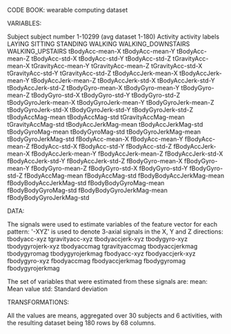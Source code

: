 CODE BOOK:  wearable computing dataset

VARIABLES:

Subject
  subject number 1-10299 (avg dataset 1-180)
Activity
  activity labels
    LAYING
  SITTING
  STANDING
  WALKING
  WALKING_DOWNSTAIRS
  WALKING_UPSTAIRS
tBodyAcc-mean-X
tBodyAcc-mean-Y
tBodyAcc-mean-Z
tBodyAcc-std-X
tBodyAcc-std-Y
tBodyAcc-std-Z
tGravityAcc-mean-X
tGravityAcc-mean-Y
tGravityAcc-mean-Z
tGravityAcc-std-X
tGravityAcc-std-Y
tGravityAcc-std-Z
tBodyAccJerk-mean-X
tBodyAccJerk-mean-Y
tBodyAccJerk-mean-Z
tBodyAccJerk-std-X
tBodyAccJerk-std-Y
tBodyAccJerk-std-Z
tBodyGyro-mean-X
tBodyGyro-mean-Y
tBodyGyro-mean-Z
tBodyGyro-std-X
tBodyGyro-std-Y
tBodyGyro-std-Z
tBodyGyroJerk-mean-X
tBodyGyroJerk-mean-Y
tBodyGyroJerk-mean-Z
tBodyGyroJerk-std-X
tBodyGyroJerk-std-Y
tBodyGyroJerk-std-Z
tBodyAccMag-mean
tBodyAccMag-std
tGravityAccMag-mean
tGravityAccMag-std
tBodyAccJerkMag-mean
tBodyAccJerkMag-std
tBodyGyroMag-mean
tBodyGyroMag-std
tBodyGyroJerkMag-mean
tBodyGyroJerkMag-std
fBodyAcc-mean-X
fBodyAcc-mean-Y
fBodyAcc-mean-Z
fBodyAcc-std-X
fBodyAcc-std-Y
fBodyAcc-std-Z
fBodyAccJerk-mean-X
fBodyAccJerk-mean-Y
fBodyAccJerk-mean-Z
fBodyAccJerk-std-X
fBodyAccJerk-std-Y
fBodyAccJerk-std-Z
fBodyGyro-mean-X
fBodyGyro-mean-Y
fBodyGyro-mean-Z
fBodyGyro-std-X
fBodyGyro-std-Y
fBodyGyro-std-Z
fBodyAccMag-mean
fBodyAccMag-std
fBodyBodyAccJerkMag-mean
fBodyBodyAccJerkMag-std
fBodyBodyGyroMag-mean
fBodyBodyGyroMag-std
fBodyBodyGyroJerkMag-mean
fBodyBodyGyroJerkMag-std

DATA:

  The signals were used to estimate variables of the feature vector for each pattern:
  '-XYZ' is used to denote 3-axial signals in the X, Y and Z directions:
            tbodyacc-xyz
            tgravityacc-xyz
            tbodyaccjerk-xyz
            tbodygyro-xyz
            tbodygyrojerk-xyz
            tbodyaccmag
            tgravityaccmag
            tbodyaccjerkmag
            tbodygyromag
            tbodygyrojerkmag
            fbodyacc-xyz
            fbodyaccjerk-xyz
            fbodygyro-xyz
            fbodyaccmag
            fbodyaccjerkmag
            fbodygyromag
            fbodygyrojerkmag

The set of variables that were estimated from these signals are:
  mean: Mean value
  std: Standard deviation


TRANSFORMATIONS:

  All the values are means, aggregated over 30 subjects and 6 activities, with the resulting dataset being 180 rows by 68 columns.



